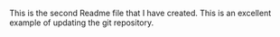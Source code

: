 This is the second Readme file that I have created. This is an excellent example of updating the git repository.
